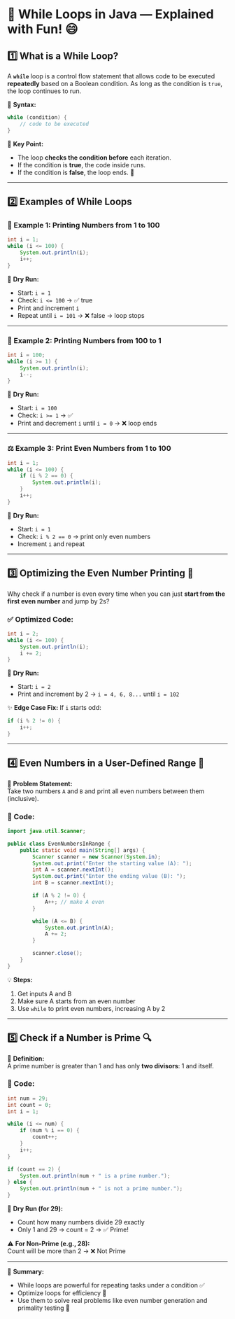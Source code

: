 
# 🔁 While Loops in Java — Explained with Fun! 😄

## 1️⃣ What is a While Loop?

A **`while`** loop is a control flow statement that allows code to be executed **repeatedly** based on a Boolean condition. As long as the condition is `true`, the loop continues to run.

🧠 **Syntax:**
```java
while (condition) {
    // code to be executed
}
```

📝 **Key Point:**
- The loop **checks the condition before** each iteration.
- If the condition is **true**, the code inside runs.
- If the condition is **false**, the loop ends. 🚪

---

## 2️⃣ Examples of While Loops

### 🔢 Example 1: Printing Numbers from 1 to 100
```java
int i = 1;
while (i <= 100) {
    System.out.println(i);
    i++;
}
```

📌 **Dry Run:**
- Start: `i = 1`
- Check: `i <= 100` → ✅ true
- Print and increment `i`
- Repeat until `i = 101` → ❌ false → loop stops

---

### 🔁 Example 2: Printing Numbers from 100 to 1
```java
int i = 100;
while (i >= 1) {
    System.out.println(i);
    i--;
}
```

📌 **Dry Run:**
- Start: `i = 100`
- Check: `i >= 1` → ✅
- Print and decrement `i` until `i = 0` → ❌ loop ends

---

### ⚖️ Example 3: Print Even Numbers from 1 to 100
```java
int i = 1;
while (i <= 100) {
    if (i % 2 == 0) {
        System.out.println(i);
    }
    i++;
}
```

📌 **Dry Run:**
- Start: `i = 1`
- Check: `i % 2 == 0` → print only even numbers
- Increment `i` and repeat

---

## 3️⃣ Optimizing the Even Number Printing 🧠

Why check if a number is even every time when you can just **start from the first even number** and jump by 2s?

### ✅ Optimized Code:
```java
int i = 2;
while (i <= 100) {
    System.out.println(i);
    i += 2;
}
```

📌 **Dry Run:**
- Start: `i = 2`
- Print and increment by 2 → `i = 4, 6, 8...` until `i = 102`

✨ **Edge Case Fix:**
If `i` starts odd:
```java
if (i % 2 != 0) {
    i++;
}
```

---

## 4️⃣ Even Numbers in a User-Defined Range 🎯

📌 **Problem Statement:**  
Take two numbers `A` and `B` and print all even numbers between them (inclusive).

### 🧩 Code:
```java
import java.util.Scanner;

public class EvenNumbersInRange {
    public static void main(String[] args) {
        Scanner scanner = new Scanner(System.in);
        System.out.print("Enter the starting value (A): ");
        int A = scanner.nextInt();
        System.out.print("Enter the ending value (B): ");
        int B = scanner.nextInt();

        if (A % 2 != 0) {
            A++; // make A even
        }

        while (A <= B) {
            System.out.println(A);
            A += 2;
        }

        scanner.close();
    }
}
```

💡 **Steps:**
1. Get inputs A and B
2. Make sure A starts from an even number
3. Use `while` to print even numbers, increasing A by 2

---

## 5️⃣ Check if a Number is Prime 🔍

📌 **Definition:**  
A prime number is greater than 1 and has only **two divisors**: 1 and itself.

### 🧩 Code:
```java
int num = 29;
int count = 0;
int i = 1;

while (i <= num) {
    if (num % i == 0) {
        count++;
    }
    i++;
}

if (count == 2) {
    System.out.println(num + " is a prime number.");
} else {
    System.out.println(num + " is not a prime number.");
}
```

📌 **Dry Run (for 29):**
- Count how many numbers divide 29 exactly
- Only 1 and 29 → count = 2 → ✅ Prime!

⚠️ **For Non-Prime (e.g., 28):**  
Count will be more than 2 → ❌ Not Prime

---

📘 **Summary:**
- While loops are powerful for repeating tasks under a condition ✅
- Optimize loops for efficiency 🔧
- Use them to solve real problems like even number generation and primality testing 🚀  
